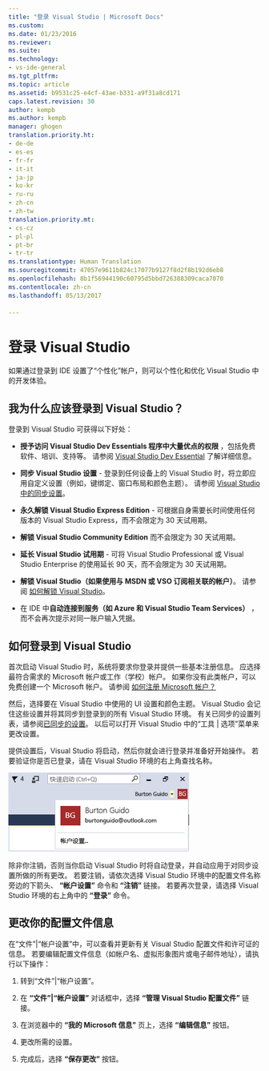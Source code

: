 ```yaml
---
title: "登录 Visual Studio | Microsoft Docs"
ms.custom: 
ms.date: 01/23/2016
ms.reviewer: 
ms.suite: 
ms.technology:
- vs-ide-general
ms.tgt_pltfrm: 
ms.topic: article
ms.assetid: b9531c25-e4cf-43ae-b331-a9f31a8cd171
caps.latest.revision: 30
author: kempb
ms.author: kempb
manager: ghogen
translation.priority.ht:
- de-de
- es-es
- fr-fr
- it-it
- ja-jp
- ko-kr
- ru-ru
- zh-cn
- zh-tw
translation.priority.mt:
- cs-cz
- pl-pl
- pt-br
- tr-tr
ms.translationtype: Human Translation
ms.sourcegitcommit: 47057e9611b824c17077b9127f8d2f8b192d6eb8
ms.openlocfilehash: 8b1f56944190c60795d5bbd726388309caca7070
ms.contentlocale: zh-cn
ms.lasthandoff: 05/13/2017

---
```

# <a name="sign-in-to-visual-studio"></a>登录 Visual Studio
如果通过登录到 IDE 设置了“个性化”帐户，则可以个性化和优化 Visual Studio 中的开发体验。  

## <a name="why-should-i-sign-in-to-visual-studio"></a>我为什么应该登录到 Visual Studio？  
 登录到 Visual Studio 可获得以下好处：  

-   **授予访问 Visual Studio Dev Essentials 程序中大量优点的权限** ，包括免费软件、培训、支持等。 请参阅 [Visual Studio Dev Essential](http://aka.ms/vsdevhelp) 了解详细信息。  

-   **同步 Visual Studio 设置** - 登录到任何设备上的 Visual Studio 时，将立即应用自定义设置（例如，键绑定、窗口布局和颜色主题）。 请参阅 [Visual Studio 中的同步设置](../ide/synchronized-settings-in-visual-studio.md)。  

-   **永久解锁 Visual Studio Express Edition** - 可根据自身需要长时间使用任何版本的 Visual Studio Express，而不会限定为 30 天试用期。  

-   **解锁 Visual Studio Community Edition** 而不会限定为 30 天试用期。  

-   **延长 Visual Studio 试用期** - 可将 Visual Studio Professional 或 Visual Studio Enterprise 的使用延长 90 天，而不会限定为 30 天试用期。  

-   **解锁 Visual Studio（如果使用与 MSDN 或 VSO 订阅相关联的帐户）**。 请参阅 [如何解锁 Visual Studio](../ide/how-to-unlock-visual-studio.md)。  

-   在 IDE 中**自动连接到服务（如 Azure 和 Visual Studio Team Services）** ，而不会再次提示对同一账户输入凭据。  

## <a name="how-to-sign-in-to-visual-studio"></a>如何登录到 Visual Studio  
 首次启动 Visual Studio 时，系统将要求你登录并提供一些基本注册信息。 应选择最符合需求的 Microsoft 帐户或工作（学校）帐户。 如果你没有此类帐户，可以免费创建一个 Microsoft 帐户。 请参阅 [如何注册 Microsoft 帐户？](http://windows.microsoft.com/en-us/windows-live/sign-up-create-account-how)  

 然后，选择要在 Visual Studio 中使用的 UI 设置和颜色主题。 Visual Studio 会记住这些设置并将其同步到登录到的所有 Visual Studio 环境。 有关已同步的设置列表，请参阅[已同步的设置](../ide/synchronized-settings-in-visual-studio.md)。 以后可以打开 Visual Studio 中的“工具 &#124; 选项”菜单来更改设置。  

 提供设置后，Visual Studio 将启动，然后你就会进行登录并准备好开始操作。 若要验证你是否已登录，请在 Visual Studio 环境的右上角查找名称。  

 ![当前登录的用户](../ide/media/vs2015_username.png "VS2017_UserName")  

 除非你注销，否则当你启动 Visual Studio 时将自动登录，并自动应用于对同步设置所做的所有更改。 若要注销，请依次选择 Visual Studio 环境中的配置文件名称旁边的下箭头、 **“帐户设置”** 命令和 **“注销”** 链接。 若要再次登录，请选择 Visual Studio 环境的右上角中的 **“登录”** 命令。  

## <a name="to-change-your-profile-information"></a>更改你的配置文件信息  
 在“文件”&#124;“帐户设置”中，可以查看并更新有关 Visual Studio 配置文件和许可证的信息。 若要编辑配置文件信息（如帐户名、虚拟形象图片或电子邮件地址），请执行以下操作：  

1.  转到“文件”&#124;“帐户设置”。  

2.  在 **“文件”|“帐户设置”** 对话框中，选择 **“管理 Visual Studio 配置文件”** 链接。  

3.  在浏览器中的 **“我的 Microsoft 信息”** 页上，选择 **“编辑信息”** 按钮。  

4.  更改所需的设置。  

5.  完成后，选择 **“保存更改”** 按钮。

